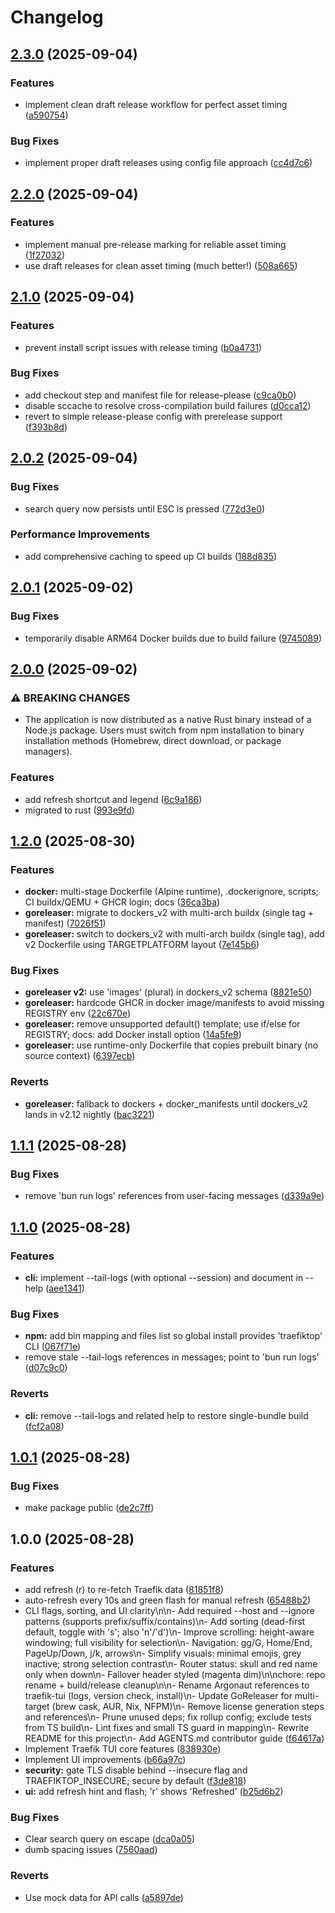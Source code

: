 # Changelog

## [2.3.0](https://github.com/darksworm/traefiktop/compare/v2.2.0...v2.3.0) (2025-09-04)


### Features

* implement clean draft release workflow for perfect asset timing ([a590754](https://github.com/darksworm/traefiktop/commit/a590754364b52fb63c7baaecb5b4b6cf5155fa5a))


### Bug Fixes

* implement proper draft releases using config file approach ([cc4d7c6](https://github.com/darksworm/traefiktop/commit/cc4d7c662779fd904b419db61a2941f95e75e50b))

## [2.2.0](https://github.com/darksworm/traefiktop/compare/v2.1.0...v2.2.0) (2025-09-04)


### Features

* implement manual pre-release marking for reliable asset timing ([1f27032](https://github.com/darksworm/traefiktop/commit/1f27032a0e6f31efe170a492c83d353f3841c1da))
* use draft releases for clean asset timing (much better!) ([508a665](https://github.com/darksworm/traefiktop/commit/508a66595bb63c59629dba7f96b8fe539b7846f7))

## [2.1.0](https://github.com/darksworm/traefiktop/compare/v2.0.2...v2.1.0) (2025-09-04)


### Features

* prevent install script issues with release timing ([b0a4731](https://github.com/darksworm/traefiktop/commit/b0a4731a5b04c1597575efbbfeb7d4c0bc0d9c83))


### Bug Fixes

* add checkout step and manifest file for release-please ([c9ca0b0](https://github.com/darksworm/traefiktop/commit/c9ca0b0f9be08f601b33c4732e8d6942b56b09d7))
* disable sccache to resolve cross-compilation build failures ([d0cca12](https://github.com/darksworm/traefiktop/commit/d0cca12d8ea984a976cf97f4b7558dc36aacadac))
* revert to simple release-please config with prerelease support ([f393b8d](https://github.com/darksworm/traefiktop/commit/f393b8d5b26af12032b8ffc4b480ba50ad4c59a2))

## [2.0.2](https://github.com/darksworm/traefiktop/compare/v2.0.1...v2.0.2) (2025-09-04)


### Bug Fixes

* search query now persists until ESC is pressed ([772d3e0](https://github.com/darksworm/traefiktop/commit/772d3e0239b444abba536d5e2f7e367f8872f47e))


### Performance Improvements

* add comprehensive caching to speed up CI builds ([188d835](https://github.com/darksworm/traefiktop/commit/188d83534329655e8109af2eb8487505f7bbeb80))

## [2.0.1](https://github.com/darksworm/traefiktop/compare/v2.0.0...v2.0.1) (2025-09-02)


### Bug Fixes

* temporarily disable ARM64 Docker builds due to build failure ([9745089](https://github.com/darksworm/traefiktop/commit/97450891d1d30d759eae3f6dd42eb9b174cd2afd))

## [2.0.0](https://github.com/darksworm/traefiktop/compare/v1.2.0...v2.0.0) (2025-09-02)


### ⚠ BREAKING CHANGES

* The application is now distributed as a native Rust binary instead of a Node.js package. Users must switch from npm installation to binary installation methods (Homebrew, direct download, or package managers).

### Features

* add refresh shortcut and legend ([6c9a186](https://github.com/darksworm/traefiktop/commit/6c9a186449903335a637c947f6475b8fb81d7e90))
* migrated to rust ([993e9fd](https://github.com/darksworm/traefiktop/commit/993e9fd57b43ba3341294d45fe2c6fb08369005a))

## [1.2.0](https://github.com/darksworm/traefiktop/compare/v1.1.1...v1.2.0) (2025-08-30)


### Features

* **docker:** multi-stage Dockerfile (Alpine runtime), .dockerignore, scripts; CI buildx/QEMU + GHCR login; docs ([36ca3ba](https://github.com/darksworm/traefiktop/commit/36ca3ba1909accd24c93f48cff89a138c9a7eadc))
* **goreleaser:** migrate to dockers_v2 with multi-arch buildx (single tag + manifest) ([7026f51](https://github.com/darksworm/traefiktop/commit/7026f514bfc2e94e796ae6f240c6b4b16ff8ebb1))
* **goreleaser:** switch to dockers_v2 with multi-arch buildx (single tag), add v2 Dockerfile using TARGETPLATFORM layout ([7e145b6](https://github.com/darksworm/traefiktop/commit/7e145b6c61ffd61b8adb4c3ccd9e520b2bc38870))


### Bug Fixes

* **goreleaser v2:** use 'images' (plural) in dockers_v2 schema ([8821e50](https://github.com/darksworm/traefiktop/commit/8821e50e33bdc4efde0fb706f55565c6645a75ac))
* **goreleaser:** hardcode GHCR in docker image/manifests to avoid missing REGISTRY env ([22c670e](https://github.com/darksworm/traefiktop/commit/22c670e431958fa4332a8d0c20285193bbd98799))
* **goreleaser:** remove unsupported default() template; use if/else for REGISTRY; docs: add Docker install option ([14a5fe9](https://github.com/darksworm/traefiktop/commit/14a5fe99008b59fda2da33ea519c671a762e0614))
* **goreleaser:** use runtime-only Dockerfile that copies prebuilt binary (no source context) ([6397ecb](https://github.com/darksworm/traefiktop/commit/6397ecb81ec3347cb114ffd1a497463ebd9781cb))


### Reverts

* **goreleaser:** fallback to dockers + docker_manifests until dockers_v2 lands in v2.12 nightly ([bac3221](https://github.com/darksworm/traefiktop/commit/bac322168bf1bb34af31eb58cb6ad97228953ff7))

## [1.1.1](https://github.com/darksworm/traefiktop/compare/v1.1.0...v1.1.1) (2025-08-28)


### Bug Fixes

* remove 'bun run logs' references from user-facing messages ([d339a9e](https://github.com/darksworm/traefiktop/commit/d339a9ebc0be6237de2c33989a34dfccd65053b1))

## [1.1.0](https://github.com/darksworm/traefiktop/compare/v1.0.1...v1.1.0) (2025-08-28)


### Features

* **cli:** implement --tail-logs (with optional --session) and document in --help ([aee1341](https://github.com/darksworm/traefiktop/commit/aee134153c85b97c5cf34c48913b6a2392c96820))


### Bug Fixes

* **npm:** add bin mapping and files list so global install provides 'traefiktop' CLI ([067f71e](https://github.com/darksworm/traefiktop/commit/067f71e2f54abf951c2fc6a12a42345ff4bd27c9))
* remove stale --tail-logs references in messages; point to 'bun run logs' ([d07c9c0](https://github.com/darksworm/traefiktop/commit/d07c9c07348c9e36c14466114a001089a5d32210))


### Reverts

* **cli:** remove --tail-logs and related help to restore single-bundle build ([fcf2a08](https://github.com/darksworm/traefiktop/commit/fcf2a0894a5229081f57c79b2866b4b448df9943))

## [1.0.1](https://github.com/darksworm/traefiktop/compare/v1.0.0...v1.0.1) (2025-08-28)


### Bug Fixes

* make package public ([de2c7ff](https://github.com/darksworm/traefiktop/commit/de2c7ff0f2585f463aba49157495f1f5e805f177))

## 1.0.0 (2025-08-28)


### Features

* add refresh (r) to re-fetch Traefik data ([81851f8](https://github.com/darksworm/traefiktop/commit/81851f8bccfc31485b62a2c1919fb61886df9d05))
* auto-refresh every 10s and green flash for manual refresh ([65488b2](https://github.com/darksworm/traefiktop/commit/65488b2aa64fe8278705c1bea44876736ffefcce))
* CLI flags, sorting, and UI clarity\n\n- Add required --host and --ignore patterns (supports prefix/suffix/contains)\n- Add sorting (dead-first default, toggle with 's'; also 'n'/'d')\n- Improve scrolling: height-aware windowing; full visibility for selection\n- Navigation: gg/G, Home/End, PageUp/Down, j/k, arrows\n- Simplify visuals: minimal emojis, grey inactive; strong selection contrast\n- Router status: skull and red name only when down\n- Failover header styled (magenta dim)\n\nchore: repo rename + build/release cleanup\n\n- Rename Argonaut references to traefik-tui (logs, version check, install)\n- Update GoReleaser for multi-target (brew cask, AUR, Nix, NFPM)\n- Remove license generation steps and references\n- Prune unused deps; fix rollup config; exclude tests from TS build\n- Lint fixes and small TS guard in mapping\n- Rewrite README for this project\n- Add AGENTS.md contributor guide ([f64617a](https://github.com/darksworm/traefiktop/commit/f64617ad8a378ede6d802fe0dc062b67c4f7d3a0))
* Implement Traefik TUI core features ([838930e](https://github.com/darksworm/traefiktop/commit/838930e3a6e158fc89b6957b858cd3766416be5b))
* Implement UI improvements ([b66a97c](https://github.com/darksworm/traefiktop/commit/b66a97c03e6b8270671c681b460cf9b9148addab))
* **security:** gate TLS disable behind --insecure flag and TRAEFIKTOP_INSECURE; secure by default ([f3de818](https://github.com/darksworm/traefiktop/commit/f3de81807fba2e1db069199c6e41e3e439f057be))
* **ui:** add refresh hint and flash; 'r' shows 'Refreshed' ([b25d6b2](https://github.com/darksworm/traefiktop/commit/b25d6b22bc27a08e75e1ad4b42e1dd15c43bf763))


### Bug Fixes

* Clear search query on escape ([dca0a05](https://github.com/darksworm/traefiktop/commit/dca0a05452505480566bf621104feeb67f7278cb))
* dumb spacing issues ([7560aad](https://github.com/darksworm/traefiktop/commit/7560aadcd7d7298183565413e538feee8be1bd32))


### Reverts

* Use mock data for API calls ([a5897de](https://github.com/darksworm/traefiktop/commit/a5897de8e57e3d2ca751583f3bf9f1e820f2b5a3))

